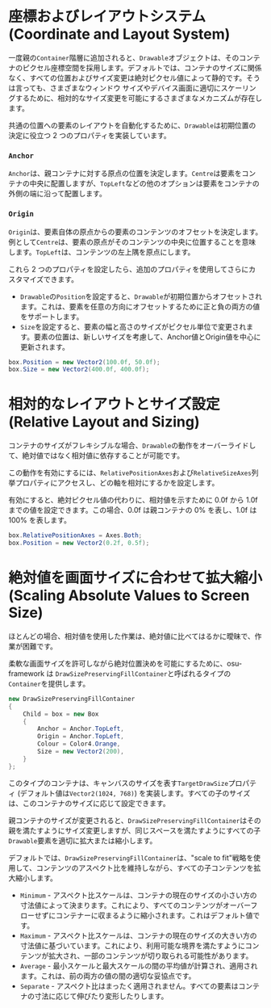 # 座標およびレイアウトシステム(Coordinate and Layout System)

一度親の`Container`階層に追加されると、`Drawable`オブジェクトは、そのコンテナのピクセル座標空間を採用します。デフォルトでは、コンテナのサイズに関係なく、すべての位置およびサイズ変更は絶対ピクセル値によって静的です。そうは言っても、さまざまなウィンドウ サイズやデバイス画面に適切にスケーリングするために、相対的なサイズ変更を可能にするさまざまなメカニズムが存在します。

共通の位置への要素のレイアウトを自動化するために、`Drawable`は初期位置の決定に役立つ 2 つのプロパティを実装しています。

### `Anchor`
`Anchor`は、親コンテナに対する原点の位置を決定します。`Centre`は要素をコンテナの中央に配置しますが、`TopLeft`などの他のオプションは要素をコンテナの外側の端に沿って配置します。

### `Origin` 
`Origin`は、要素自体の原点からの要素のコンテンツのオフセットを決定します。例として`Centre`は、要素の原点がそのコンテンツの中央に位置することを意味します。`TopLeft`は、コンテンツの左上隅を原点にします。

<!-- <p align="center">
<a href="https://puu.sh/F6BMJ/23b52dcfcf.jpg"><img src="https://puu.sh/F6BMJ/23b52dcfcf.jpg" height="250" alt="Drawable" /><a/><a href="https://puu.sh/nnjI6/6a7db36ade.png"><img src="https://puu.sh/nnjI6/6a7db36ade.png" height="250" alt="osu! Drawable" /></a>
</p> -->
これら 2 つのプロパティを設定したら、追加のプロパティを使用してさらにカスタマイズできます。

* `Drawable`の`Position`を設定すると、`Drawable`が初期位置からオフセットされます。これは、要素を任意の方向にオフセットするために正と負の両方の値をサポートします。
* `Size`を設定すると、要素の幅と高さのサイズがピクセル単位で変更されます。要素の位置は、新しいサイズを考慮して、Anchor値とOrigin値を中心に更新されます。

```csharp
box.Position = new Vector2(100.0f, 50.0f);
box.Size = new Vector2(400.0f, 400.0f);
```

# 相対的なレイアウトとサイズ設定(Relative Layout and Sizing)

コンテナのサイズがフレキシブルな場合、`Drawable`の動作をオーバーライドして、絶対値ではなく相対値に依存することが可能です。

この動作を有効にするには、`RelativePositionAxes`および`RelativeSizeAxes`列挙プロパティにアクセスし、どの軸を相対にするかを設定します。

有効にすると、絶対ピクセル値の代わりに、相対値を示すために 0.0f から 1.0f までの値を設定できます。この場合、0.0f は親コンテナの 0% を表し、1.0f は 100% を表します。

```csharp
box.RelativePositionAxes = Axes.Both;
box.Position = new Vector2(0.2f, 0.5f);
```

# 絶対値を画面サイズに合わせて拡大縮小(Scaling Absolute Values to Screen Size)

ほとんどの場合、相対値を使用した作業は、絶対値に比べてはるかに曖昧で、作業が困難です。

柔軟な画面サイズを許可しながら絶対位置決めを可能にするために、osu-framework は `DrawSizePreservingFillContainer`と呼ばれるタイプの`Container`を提供します。

```csharp
new DrawSizePreservingFillContainer
{
    Child = box = new Box
    {
        Anchor = Anchor.TopLeft,
        Origin = Anchor.TopLeft,
        Colour = Color4.Orange,
        Size = new Vector2(200),
    }
};
```

このタイプのコンテナは、キャンバスのサイズを表す`TargetDrawSize`プロパティ (デフォルト値は`Vector2(1024, 768)`) を実装します。すべての子のサイズは、このコンテナのサイズに応じて設定できます。

親コンテナのサイズが変更されると、`DrawSizePreservingFillContainer`はその親を満たすようにサイズ変更しますが、同じスペースを満たすようにすべての子`Drawable`要素を適切に拡大または縮小します。

デフォルトでは、`DrawSizePreservingFillContainer`は、"scale to fit"戦略を使用して、コンテンツのアスペクト比を維持しながら、すべての子コンテンツを拡大縮小します。

* `Minimum` - アスペクト比スケールは、コンテナの現在のサイズの小さい方の寸法値によって決まります。これにより、すべてのコンテンツがオーバーフローせずにコンテナーに収まるように縮小されます。これはデフォルト値です。
* `Maximum` - アスペクト比スケールは、コンテナの現在のサイズの大きい方の寸法値に基づいています。これにより、利用可能な境界を満たすようにコンテンツが拡大され、一部のコンテンツが切り取られる可能性があります。
* `Average` - 最小スケールと最大スケールの間の平均値が計算され、適用されます。これは、前の両方の値の間の適切な妥協点です。
* `Separate` - アスペクト比はまったく適用されません。すべての要素はコンテナの寸法に応じて伸びたり変形したりします。